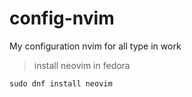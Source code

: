 # config-nvim
My configuration nvim for all type in work

> install neovim in fedora
```
sudo dnf install neovim 
```
